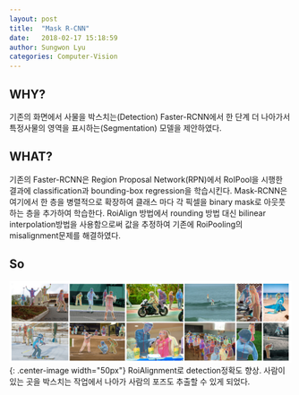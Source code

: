 ```yaml
---
layout: post
title:  "Mask R-CNN"
date:   2018-02-17 15:18:59
author: Sungwon Lyu
categories: Computer-Vision
---
```

## WHY? 
기존의 화면에서 사물을 박스치는(Detection) Faster-RCNN에서 한 단계 더 나아가서 특정사물의 영역을 표시하는(Segmentation) 모델을 제안하였다. 

## WHAT?
기존의 Faster-RCNN은 Region Proposal Network(RPN)에서 RoIPool을 시행한 결과에 classification과 bounding-box regression을 학습시킨다. Mask-RCNN은 여기에서 한 층을 병렬적으로 확장하여 클래스 마다 각 픽셀을 binary mask로 아웃풋하는 층을 추가하여 학습한다. RoiAlign 방법에서 rounding 방법 대신 bilinear interpolation방법을 사용함으로써 값을 추정하여 기존에 RoiPooling의 misalignment문제를 해결하였다. 

## So
![image2](/assets/images/maskrcnn.png){: .center-image width="50px"}
RoiAlignment로 detection정확도 향상. 사람이 있는 곳을 박스치는 작업에서 나아가 사람의 포즈도 추출할 수 있게 되었다. 